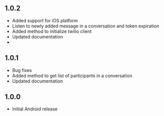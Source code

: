 ## 1.0.2
* Added support for iOS platform
* Listen to newly added message in a conversation and token expiration
* Added method to initialize twilio client
* Updated documentation
* 
## 1.0.1
* Bug fixes
* Added method to get list of participants in a conversation
* Updated documentation

## 1.0.0
* Initial Android release